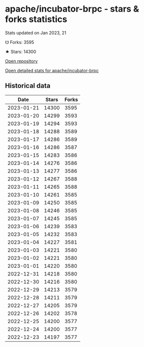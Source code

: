 # apache/incubator-brpc - stars & forks statistics

Stats updated on Jan 2023, 21

☋ Forks: 3595

★ Stars: 14300

[Open repository](https://github.com/apache/incubator-brpc)

[Open detailed stats for apache/incubator-brpc](https://reviewgithub.com/rep/apache/incubator-brpc)

## Historical data
| Date | Stars | Forks |
|------|-------|-------|
| 2023-01-21 | 14300 | 3595 | 
| 2023-01-20 | 14299 | 3593 | 
| 2023-01-19 | 14294 | 3593 | 
| 2023-01-18 | 14288 | 3589 | 
| 2023-01-17 | 14286 | 3589 | 
| 2023-01-16 | 14286 | 3587 | 
| 2023-01-15 | 14283 | 3586 | 
| 2023-01-14 | 14276 | 3586 | 
| 2023-01-13 | 14277 | 3586 | 
| 2023-01-12 | 14267 | 3588 | 
| 2023-01-11 | 14265 | 3588 | 
| 2023-01-10 | 14261 | 3585 | 
| 2023-01-09 | 14250 | 3585 | 
| 2023-01-08 | 14246 | 3585 | 
| 2023-01-07 | 14245 | 3585 | 
| 2023-01-06 | 14239 | 3583 | 
| 2023-01-05 | 14232 | 3583 | 
| 2023-01-04 | 14227 | 3581 | 
| 2023-01-03 | 14221 | 3580 | 
| 2023-01-02 | 14221 | 3580 | 
| 2023-01-01 | 14220 | 3580 | 
| 2022-12-31 | 14218 | 3580 | 
| 2022-12-30 | 14216 | 3580 | 
| 2022-12-29 | 14213 | 3579 | 
| 2022-12-28 | 14211 | 3579 | 
| 2022-12-27 | 14205 | 3579 | 
| 2022-12-26 | 14202 | 3578 | 
| 2022-12-25 | 14200 | 3577 | 
| 2022-12-24 | 14200 | 3577 | 
| 2022-12-23 | 14197 | 3577 | 

